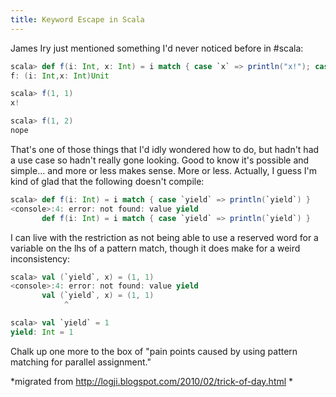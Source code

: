 ```yaml
---
title: Keyword Escape in Scala
---
```


James Iry just mentioned something I'd never noticed before in #scala:  

```scala
scala> def f(i: Int, x: Int) = i match { case `x` => println("x!"); case _ => println("nope") }
f: (i: Int,x: Int)Unit

scala> f(1, 1)
x!

scala> f(1, 2)
nope
```

That's one of those things that I'd idly wondered how to do, but hadn't had a
use case so hadn't really gone looking. Good to know it's possible and
simple... and more or less makes sense.  More or less. Actually, I guess I'm
kind of glad that the following doesn't compile: 

```scala
scala> def f(i: Int) = i match { case `yield` => println(`yield`) }                           
<console>:4: error: not found: value yield
       def f(i: Int) = i match { case `yield` => println(`yield`) }
```

I can live with the restriction as not being able to use a reserved word for a
variable on the lhs of a pattern match, though it does make for a weird
inconsistency:  

```scala
scala> val (`yield`, x) = (1, 1)
<console>:4: error: not found: value yield
       val (`yield`, x) = (1, 1)
            ^

scala> val `yield` = 1
yield: Int = 1
```

Chalk up one more to the box of "pain points caused by using pattern matching
for parallel assignment."

*migrated from http://logji.blogspot.com/2010/02/trick-of-day.html *

